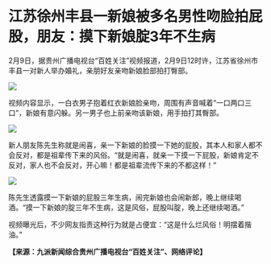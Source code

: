 # 江苏徐州丰县一新娘被多名男性吻脸拍屁股，朋友：摸下新娘腚3年不生病

2月9日，据贵州广播电视台“百姓关注”视频报道，2月9日12时许，江苏省徐州市丰县一对新人举办婚礼，亲朋好友亲吻新娘脸部拍打臀部。

![](https://inews.gtimg.com/newsapp_bt/0/15654376204/1000)

视频内容显示，一白衣男子抱着红衣新娘脸亲吻，周围有声音喊着“一口两口三口”，新娘有意闪躲。另一男子也上前亲吻该新娘，用手拍打其臀部。

![](https://inews.gtimg.com/newsapp_bt/0/15654376207/1000)

新人朋友陈先生称就是闹喜，亲一下新娘的脸摸一下她的屁股，其本人和家人都不会反对，都是祖辈传下来的风俗。“就是闹喜，就亲一下摸一下屁股，新娘肯定不反对，家人也不会反对，开心嘛！都是祖辈流传下来的不都这样！”

![](https://inews.gtimg.com/newsapp_bt/0/15654376210/1000)

陈先生透露摸一下新娘的屁股三年生病，闹完新娘也会闹新郎，晚上继续喝酒。“摸一下新娘的腚三年不生病，这是风俗，屁股叫腚，晚上还继续喝酒。”

视频曝光后，不少网友指责这种行为就是占便宜：“这是什么烂风俗！明摆着揩油。”

**【来源：九派新闻综合贵州广播电视台“百姓关注”、网络评论】**

